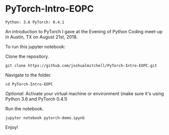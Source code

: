 # PyTorch-Intro-EOPC

`Python: 3.6
PyTorch: 0.4.1`

An introduction to PyTorch I gave at the Evening of Python Coding meet-up in Austin, TX on August 21st, 2018.

To run this jupyter notebook:

Clone the repository.

`git clone https://github.com/joshualmitchell/PyTorch-Intro-EOPC.git`

Navigate to the folder.

`cd PyTorch-Intro-EOPC`

*Optional*: Activate your virtual machine or environment (make sure it's using Python 3.6 and PyTorch 0.4.1)

Run the notebook.

`jupyter notebook pytorch-demo.ipynb`

Enjoy!
